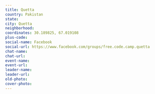 ```yaml
---
title: Quetta
country: Pakistan
state: 
city: Quetta
neighborhood: 
coordinates: 30.189825, 67.019108
plus-code:
social-name: Facebook
social-url: https://www.facebook.com/groups/free.code.camp.quetta
chat-name:
chat-url:
event-name:
event-url:
leader-name:
leader-url:
old-photo: 
cover-photo:
---
```

